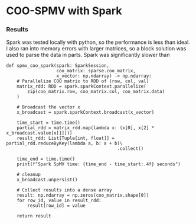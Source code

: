 # COO-SPMV with Spark

### Results
Spark was tested locally with python, so the performance is less than ideal. I also ran into memory errors with larger matrices, so a block solution was used to parse the data in parts. Spark was significantly slower than 

```
def spmv_coo_spark(spark: SparkSession,
				   coo_matrix: sparse.coo_matrix,
				   x_vector: np.ndarray) -> np.ndarray:	
	# Parallelize COO matrix to RDD of (row, col, val)
	matrix_rdd: RDD = spark.sparkContext.parallelize(
		zip(coo_matrix.row, coo_matrix.col, coo_matrix.data)
	)
	
	# Broadcast the vector x
	x_broadcast = spark.sparkContext.broadcast(x_vector)
	
	time_start = time.time()
	partial_rdd = matrix_rdd.map(lambda x: (x[0], x[2] * x_broadcast.value[x[1]]))
	result_rdd: List[Tuple[int, float]] = partial_rdd.reduceByKey(lambda a, b: a + b)\
										  .collect()

	time_end = time.time()
	print(f"Spark SpMV time: {time_end - time_start:.4f} seconds")
	
	# cleanup
	x_broadcast.unpersist()

	# Collect results into a dense array
	result: np.ndarray = np.zeros(coo_matrix.shape[0])
	for row_id, value in result_rdd:
		result[row_id] = value
	
	return result
```
